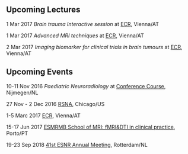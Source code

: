 ## Upcoming Lectures

1 Mar 2017 _Brain trauma Interactive session_ at [ECR](http://www.myesr.org/cms/website.php?id=/en/ecr_2017.htm), Vienna/AT

1 Mar 2017 _Advanced MRI techniques_ at [ECR](http://www.myesr.org/cms/website.php?id=/en/ecr_2017.htm), Vienna/AT

2 Mar 2017 _Imaging biomarker for clinical trials in brain tumours_ at [ECR](http://www.myesr.org/cms/website.php?id=/en/ecr_2017.htm), Vienna/AT

## Upcoming Events

10-11 Nov 2016 _Paediatric Neuroradiology_ at [Conference Course](https://www.paoheyendael.nl/nl/congressen-en-symposia), Nijmegen/NL

27 Nov - 2 Dec 2016 [RSNA](https://rsna2016.rsna.org), Chicago/US

1-5 Marc 2017 [ECR](http://www.myesr.org/cms/website.php?id=/en/ecr_2017.htm), Vienna/AT

15-17 Jun 2017 [ESMRMB School of MRI: fMRI&DTI in clinical practice](http://www.esmrmb.org/index.php?id=/en/school_of_mri.htm), Porto/PT

19-23 Sep 2018 [41st ESNR Annual Meeting](http://www.esnr.org/en/calendar/esnr-annual-meetings/19-09-2018-41st-esnr-annual-meeting/), Rotterdam/NL
